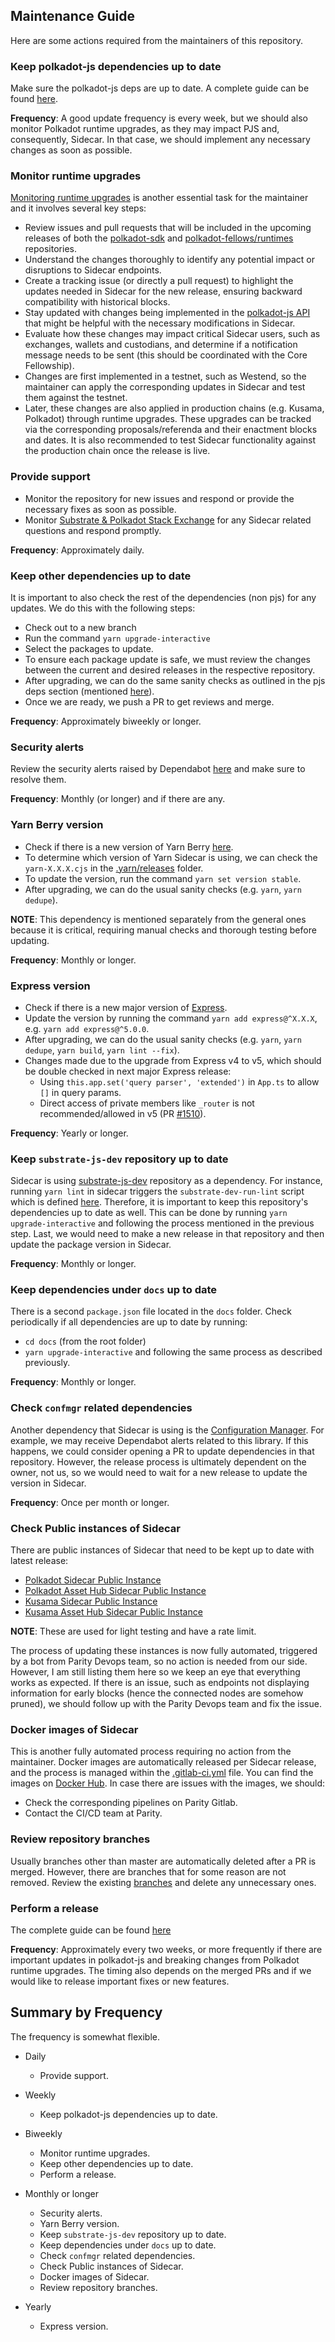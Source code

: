 ## Maintenance Guide
Here are some actions required from the maintainers of this repository.

### Keep polkadot-js dependencies up to date
Make sure the polkadot-js deps are up to date. A complete guide can be found [here](../README.md#updating-polkadot-js-dependencies).

**Frequency**: A good update frequency is every week, but we should also monitor Polkadot runtime upgrades, as they may impact PJS and, consequently, Sidecar. In that case, we should implement any necessary changes as soon as possible.

### Monitor runtime upgrades
[Monitoring runtime upgrades](https://wiki.polkadot.network/docs/learn-runtime-upgrades#monitoring-runtime-changes) is another essential task for the maintainer and it involves several key steps:
- Review issues and pull requests that will be included in the upcoming releases of both the [polkadot-sdk](https://github.com/paritytech/polkadot-sdk) and [polkadot-fellows/runtimes](https://github.com/polkadot-fellows/runtimes) repositories.
- Understand the changes thoroughly to identify any potential impact or disruptions to Sidecar endpoints.
- Create a tracking issue (or directly a pull request) to highlight the updates needed in Sidecar for the new release, ensuring backward compatibility with historical blocks.
- Stay updated with changes being implemented in the [polkadot-js API](https://github.com/polkadot-js/api) that might be helpful with the necessary modifications in Sidecar.
- Evaluate how these changes may impact critical Sidecar users, such as exchanges, wallets and custodians, and determine if a notification message needs to be sent (this should be coordinated with the Core Fellowship).
- Changes are first implemented in a testnet, such as Westend, so the maintainer can apply the corresponding updates in Sidecar and test them against the testnet.
- Later, these changes are also applied in production chains (e.g. Kusama, Polkadot) through runtime upgrades. These upgrades can be tracked via the corresponding proposals/referenda and their enactment blocks and dates. It is also recommended to test Sidecar functionality against the production chain once the release is live.

### Provide support
- Monitor the repository for new issues and respond or provide the necessary fixes as soon as possible.
- Monitor [Substrate & Polkadot Stack Exchange](https://substrate.stackexchange.com/) for any Sidecar related questions and respond promptly.

**Frequency**: Approximately daily.

### Keep other dependencies up to date
It is important to also check the rest of the dependencies (non pjs) for any updates. 
We do this with the following steps:
- Check out to a new branch
- Run the command `yarn upgrade-interactive`
- Select the packages to update.
- To ensure each package update is safe, we must review the changes between the current and desired releases in the respective repository.
- After upgrading, we can do the same sanity checks as outlined in the pjs deps section (mentioned [here](../README.md#updating-polkadot-js-dependencies)).
- Once we are ready, we push a PR to get reviews and merge.

**Frequency**: Approximately biweekly or longer.

### Security alerts
Review the security alerts raised by Dependabot [here](https://github.com/paritytech/substrate-api-sidecar/security/dependabot) and make sure to resolve them.

**Frequency**: Monthly (or longer) and if there are any.

### Yarn Berry version
- Check if there is a new version of Yarn Berry [here](https://github.com/yarnpkg/berry).
- To determine which version of Yarn Sidecar is using, we can check the `yarn-X.X.X.cjs` in the [.yarn/releases](https://github.com/paritytech/substrate-api-sidecar/tree/master/.yarn/releases) folder.
- To update the version, run the command `yarn set version stable`.
- After upgrading, we can do the usual sanity checks (e.g. `yarn`, `yarn dedupe`).

**NOTE**: This dependency is mentioned separately from the general ones because it is critical, requiring manual checks and thorough testing before updating.

**Frequency**: Monthly or longer.

### Express version
- Check if there is a new major version of [Express](https://github.com/expressjs/express).
- Update the version by running the command `yarn add express@^X.X.X`, e.g. `yarn add express@^5.0.0`.
- After upgrading, we can do the usual sanity checks (e.g. `yarn`, `yarn dedupe`, `yarn build`, `yarn lint --fix`).
- Changes made due to the upgrade from Express v4 to v5, which should be double checked in next major Express release:
    - Using `this.app.set('query parser', 'extended')` in `App.ts` to allow `[]` in query params.
    - Direct access of private members like `_router` is not recommended/allowed in v5 (PR [#1510](https://github.com/paritytech/substrate-api-sidecar/pull/1510)).

**Frequency**: Yearly or longer.

### Keep `substrate-js-dev` repository up to date
Sidecar is using [substrate-js-dev](https://github.com/paritytech/substrate-js-dev) repository as a dependency. For instance, running `yarn lint` in sidecar triggers the `substrate-dev-run-lint` script which is defined [here](https://github.com/paritytech/substrate-js-dev/blob/58fe47c55610a797c2e780c5cfef0f3dd2fae7ca/scripts/substrate-dev-run-lint.cjs). Therefore, it is important to keep this repository's dependencies up to date as well. This can be done by running `yarn upgrade-interactive` and following the process mentioned in the previous step. Last, we would need to make a new release in that repository and then update the package version in Sidecar.

**Frequency**: Monthly or longer.

### Keep dependencies under `docs` up to date
There is a second `package.json` file located in the `docs` folder. Check periodically if all dependencies are up to date by running:
- `cd docs` (from the root folder)
- `yarn upgrade-interactive`
and following the same process as described previously.

**Frequency**: Monthly or longer.

### Check `confmgr` related dependencies
Another dependency that Sidecar is using is the [Configuration Manager](https://github.com/chevdor/confmgr/). For example, we may receive Dependabot alerts related to this library. If this happens, we could consider opening a PR to update dependencies in that repository. However, the release process is ultimately dependent on the owner, not us, so we would need to wait for a new release to update the version in Sidecar.

**Frequency**: Once per month or longer.

### Check Public instances of Sidecar
There are public instances of Sidecar that need to be kept up to date with latest release:
- [Polkadot Sidecar Public Instance](https://polkadot-public-sidecar.parity-chains.parity.io)
- [Polkadot Asset Hub Sidecar Public Instance](https://polkadot-asset-hub-public-sidecar.parity-chains.parity.io/)
- [Kusama Sidecar Public Instance](https://kusama-public-sidecar.parity-chains.parity.io)
- [Kusama Asset Hub Sidecar Public Instance](https://kusama-asset-hub-public-sidecar.parity-chains.parity.io/)

**NOTE**: These are used for light testing and have a rate limit.

The process of updating these instances is now fully automated, triggered by a bot from Parity Devops team, so no action is needed from our side. However, I am still listing them here so we keep an eye that everything works as expected. If there is an issue, such as endpoints not displaying information for early blocks (hence the connected nodes are somehow pruned), we should follow up with the Parity Devops team and fix the issue.

### Docker images of Sidecar
This is another fully automated process requiring no action from the maintainer. Docker images are automatically released per Sidecar release, and the process is managed within the [.gitlab-ci.yml](./.gitlab-ci.yml) file. You can find the images on [Docker Hub](https://hub.docker.com/r/parity/substrate-api-sidecar/tags). In case there are issues with the images, we should:
- Check the corresponding pipelines on Parity Gitlab.
- Contact the CI/CD team at Parity.

### Review repository branches
Usually branches other than master are automatically deleted after a PR is merged. However, there are branches that for some reason are not removed. Review the existing [branches](https://github.com/paritytech/substrate-api-sidecar/branches) and delete any unnecessary ones.

### Perform a release
The complete guide can be found [here](../RELEASE.md)

**Frequency**: Approximately every two weeks, or more frequently if there are important updates in polkadot-js and breaking changes from Polkadot runtime upgrades. The timing also depends on the merged PRs and if we would like to release important fixes or new features.

## Summary by Frequency
The frequency is somewhat flexible.

- Daily
    - Provide support.

- Weekly
    - Keep polkadot-js dependencies up to date.

- Biweekly
    - Monitor runtime upgrades.
    - Keep other dependencies up to date.
    - Perform a release.

- Monthly or longer
    - Security alerts.
    - Yarn Berry version.
    - Keep `substrate-js-dev` repository up to date.
    - Keep dependencies under `docs` up to date.
    - Check `confmgr` related dependencies.
    - Check Public instances of Sidecar.
    - Docker images of Sidecar.
    - Review repository branches.

- Yearly
    - Express version.
